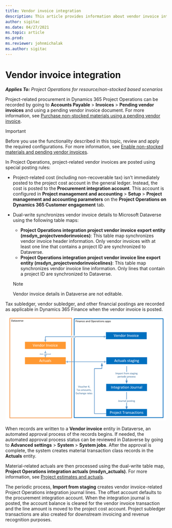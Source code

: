 ```yaml
---
title: Vendor invoice integration
description: This article provides information about vendor invoice integration in Project Operations.
author: sigitac
ms.date: 04/27/2021
ms.topic: article
ms.prod:
ms.reviewer: johnmichalak
ms.author: sigitac
---
```


# Vendor invoice integration

_**Applies To:** Project Operations for resource/non-stocked based scenarios_

Project-related procurement in Dynamics 365 Project Operations can be recorded by going to **Accounts Payable** > **Invoices** > **Pending vendor invoices** and using a pending vendor invoice document. For more information, see [Purchase non-stocked materials using a pending vendor invoice](../procurement/pending-vendor-invoices.md).

> [!IMPORTANT]
> Before you use the functionality described in this topic, review and apply the required configurations. For more information, see [Enable non-stocked materials and pending vendor invoices](../procurement/configure-materials-nonstocked.md).

In Project Operations, project-related vendor invoices are posted using special posting rules:

- Project-related cost (including non-recoverable tax) isn't immediately posted to the project cost account in the general ledger. Instead, the cost is posted to the **Procurement integration account**. This account is configured in **Project management and accounting** > **Setup** > **Project management and accounting parameters** on the **Project Operations on Dynamics 365 Customer engagement** tab.
- Dual-write synchronizes vendor invoice details to Microsoft Dataverse using the following table maps:

     - **Project Operations integration project vendor invoice export entity (msdyn_projectvendorinvoices)**: This table map synchronizes vendor invoice header information. Only vendor invoices with at least one line that contains a project ID are synchronized to Dataverse.
     - **Project Operations integration project vendor invoice line export entity (msdyn_projectvendorinvoicelines)**: This table map synchronizes vendor invoice line information. Only lines that contain a project ID are synchronized to Dataverse.

     > [!NOTE]
     > Vendor invoice details in Dataverse are not editable.

Tax subledger, vendor subledger, and other financial postings are recorded as applicable in Dynamics 365 Finance when the vendor invoice is posted.

![Vendor invoice integration.](media/DW7VendorInvoice.png)

When records are written to a **Vendor invoice** entity in Dataverse, an automated approval process of the records begins. If needed, the automated approval process status can be reviewed in Dataverse by going to **Advanced settings** > **System** > **System jobs**. After the approval is complete, the system creates material transaction class records in the **Actuals** entity.

Material-related actuals are then processed using the dual-write table map, **Project Operations integration actuals (msdyn_actuals)**. For more information, see [Project estimates and actuals](resource-dual-write-estimates-actuals.md).

The periodic process, **Import from staging** creates vendor invoice-related Project Operations integration journal lines. The offset account defaults to the procurement integration account. When the integration journal is posted, the account balance is cleared for the vendor invoice transaction and the line amount is moved to the project cost account. Project subledger transactions are also created for downstream invoicing and revenue recognition purposes.
